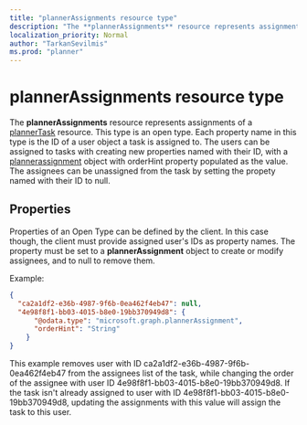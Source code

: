 ```yaml
---
title: "plannerAssignments resource type"
description: "The **plannerAssignments** resource represents assignments of a plannerTask resource. This type is an open type. Each property name in this type "
localization_priority: Normal
author: "TarkanSevilmis"
ms.prod: "planner"
---
```


# plannerAssignments resource type

The **plannerAssignments** resource represents assignments of a [plannerTask](plannertask.md) resource. This type is an open type. Each property name in this type 
is the ID of a user object a task is assigned to. The users can be assigned to tasks with creating new properties named with their ID, with a [plannerassignment](plannerassignment.md)
object with orderHint property populated as the value. The assignees can be unassigned from the task by setting the propety named with their ID to null.


## Properties
Properties of an Open Type can be defined by the client. In this case though, the client must provide assigned user's IDs as property names. The property must be set to a **plannerAssignment** object to create or modify assignees, and to null to remove them.

Example:

<!-- {
  "blockType": "resource",
  "openType": true,
  "optionalProperties": [ "ca2a1df2-e36b-4987-9f6b-0ea462f4eb47", "4e98f8f1-bb03-4015-b8e0-19bb370949d8" ],
  "@odata.type": "microsoft.graph.plannerAssignments"
}-->
```json
{
  "ca2a1df2-e36b-4987-9f6b-0ea462f4eb47": null,
  "4e98f8f1-bb03-4015-b8e0-19bb370949d8": { 
      "@odata.type": "microsoft.graph.plannerAssignment",
      "orderHint": "String"
    }
}
```
This example removes user with ID ca2a1df2-e36b-4987-9f6b-0ea462f4eb47 from the assignees list of the task, while changing the order of the assignee with user ID 4e98f8f1-bb03-4015-b8e0-19bb370949d8. 
If the task isn't already assigned to user with ID 4e98f8f1-bb03-4015-b8e0-19bb370949d8, updating the assignments with this value will assign the task to this user.

<!-- uuid: 8fcb5dbc-d5aa-4681-8e31-b001d5168d79
2015-10-25 14:57:30 UTC -->
<!-- {
  "type": "#page.annotation",
  "description": "plannerAssignments resource",
  "keywords": "",
  "section": "documentation",
  "tocPath": ""
}-->
